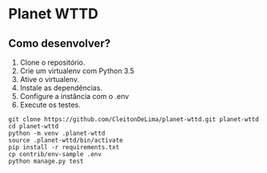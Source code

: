 # Planet WTTD

## Como desenvolver?

1. Clone o repositório.
2. Crie um virtualenv com Python 3.5
3. Ative o virtualenv.
4. Instale as dependências.
5. Configure a instância com o .env
6. Execute os testes.

```console
git clone https://github.com/CleitonDeLima/planet-wttd.git planet-wttd
cd planet-wttd
python -m venv .planet-wttd
source .planet-wttd/bin/activate
pip install -r requirements.txt
cp contrib/env-sample .env
python manage.py test
```